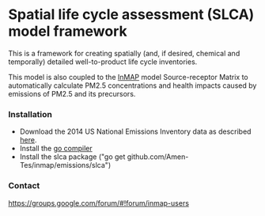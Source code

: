 # Spatial life cycle assessment (SLCA) model framework

This is a framework for creating spatially (and, if desired, chemical and temporally) detailed well-to-product life cycle inventories.

This model is also coupled to the [InMAP](http://inmap.spatialmodel.com) model Source-receptor Matrix to automatically calculate PM2.5 concentrations and health impacts caused by emissions of PM2.5 and its precursors.

### Installation

- Download the 2014 US National Emissions Inventory data as described [here](https://github.com/Amen-Tes/inmap/emissions/aep/tree/master/data/nei2014).
- Install the [go compiler](http://golang.org/doc/install)
- Install the slca package ("go get github.com/Amen-Tes/inmap/emissions/slca")

### Contact

https://groups.google.com/forum/#!forum/inmap-users
